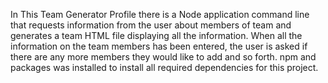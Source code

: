 In This Team Generator Profile there is a Node application command line that requests information from the user about members of team and generates a team HTML file displaying all the information. When all the information on the team members has been entered, the user is asked if there are any more members they would like to add and so forth.
npm and packages was installed to install all required dependencies for this project.

